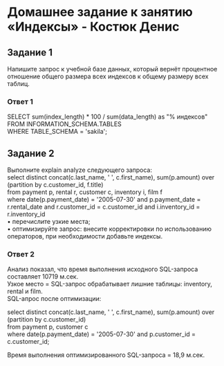 # Домашнее задание к занятию «Индексы» - Костюк Денис

## Задание 1
Напишите запрос к учебной базе данных, который вернёт процентное отношение общего размера всех индексов к общему размеру всех таблиц.

### Ответ 1

SELECT sum(index_length) * 100 / sum(data_length) as "% индексов"  
FROM INFORMATION_SCHEMA.TABLES  
WHERE TABLE_SCHEMA = 'sakila';  

## Задание 2

Выполните explain analyze следующего запроса:  
select distinct concat(c.last_name, ' ', c.first_name), sum(p.amount) over (partition by c.customer_id, f.title)  
from payment p, rental r, customer c, inventory i, film f  
where date(p.payment_date) = '2005-07-30' and p.payment_date = r.rental_date and r.customer_id = c.customer_id and i.inventory_id = r.inventory_id  
•	перечислите узкие места;  
•	оптимизируйте запрос: внесите корректировки по использованию операторов, при необходимости добавьте индексы.  

### Ответ 2

Анализ показал, что время выполнения исходного SQL-запроса составляет 10719 м.сек.  
Узкое место = SQL-запрос обрабатывает лишние таблицы: inventory, rental и film.  
SQL-апрос после оптимизации:  

select distinct concat(c.last_name, ' ', c.first_name), sum(p.amount) over (partition by c.customer_id)  
from payment p, customer c  
where date(p.payment_date) = '2005-07-30' and p.customer_id = c.customer_id;  

Время выполнения оптимизированного SQL-запроса = 18,9 м.сек.  
